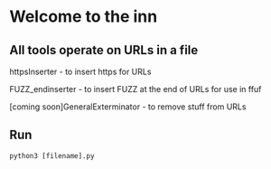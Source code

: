 # Welcome to the inn

## All tools operate on URLs in a file

httpsInserter - to insert https for URLs

FUZZ_endinserter - to insert FUZZ at the end of URLs for use in ffuf

[coming soon]GeneralExterminator - to remove stuff from URLs 

## Run

`python3 [filename].py`

